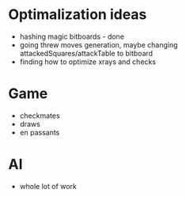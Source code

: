 # Optimalization ideas
- hashing magic bitboards - done
- going threw moves generation, maybe changing attackedSquares/attackTable to bitboard
- finding how to optimize xrays and checks 

# Game
- checkmates
- draws
- en passants

# AI 
- whole lot of work

